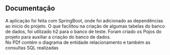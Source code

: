 ## Documentação

  A aplicação foi feita com SpringBoot, onde foi adicionado as dependências ao inicio do projeto. O que facilitou na criação de algumas tabelas do banco de dados, foi utilizado h2 para o banco de teste. Foram criado os Pojos do projeto para auxiliar a criação do banco de dados.<br />
  No PDf contém o diagrama de entidade relacionamento e também as consultas SQL realizadas
